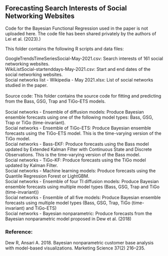 ## Forecasting Search Interests of Social Networking Websites
Code for the Bayesian Functional Regression used in the paper is not uploaded here. The code file has been shared privately by the authors of Lei et al. (2023).)

This folder contains the following R scripts and data files:

GoogleTrendsTimeSeriesSocial-May-2021.csv: Search interests of 161 social networking websites. <br />
WikiListSocial-startenddays-May-2021.csv: Start and end dates of the social networking websites. <br />
Social networks list - Wikipedia - May 2021.xlsx: List of social networks studied in the paper.<br />
<br /> 
Source code: This folder contains the source code for fitting and predicting from the Bass, GSG, Trap and TiGo-ETS models.<br />
<br /> 
Social networks - Ensemble of diffusion models: Produce Bayesian ensemble forecasts using one of the following model types: Bass, GSG, Trap or TiGo (time-invariant).<br /> 
Social networks - Ensemble of TiGo-ETS: Produce Bayesian ensemble forecasts using the TiGo-ETS model. This is the time-varying version of the TiGo model. <br /> 
Social networks - Bass-EKF: Produce forecasts using the Bass model updated by Extended Kalman Filter with Continuous State and Discrete Observations. This is the time-varying version of the Bass model. <br /> 
Social networks - TiGo-KF: Produce forecasts using the TiGo model updated by Kalman Filter.<br /> 
Social networks - Machine learning models: Produce forecasts using the Quantile Regression Forest or LightGBM.<br /> 
Social networks - Ensemble of four TI diffusion models: Produce Bayesian ensemble forecasts using multiple model types (Bass, GSG, Trap and TiGo (time-invariant))<br /> 
Social networks - Ensemble of all five models: Produce Bayesian ensemble forecasts using multiple model types (Bass, GSG, Trap, TiGo (time-invariant) and TiGo-ETS)<br /> 
Social networks - Bayesian nonparametric: Produce forecasts from the Bayesian nonparametric model proposed in Dew et al. (2018)<br /> 

### Reference:
Dew R, Ansari A. 2018. Bayesian nonparametric customer base analysis with model-based visualizations. Marketing Science 37(2) 216–235.
